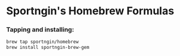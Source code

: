 # Sportngin's Homebrew Formulas

### Tapping and installing:

```bash
brew tap sportngin/homebrew
brew install sportngin-brew-gem
```
